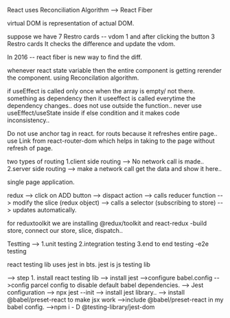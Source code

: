 React uses Reconciliation Algorithm --> React Fiber 

virtual DOM is representation of actual DOM. 

suppose we have 7 Restro cards -- vdom 1 and after clicking the button 3 Restro cards It checks the difference and update the vdom.

In 2016 --  react fiber is new way to find the diff.

whenever react state variable then the entire component is getting rerender the component. using Reconcilation algorithm.

if useEffect is called only once when the array is empty/ not there. something as dependency then it useeffect is called everytime the dependency changes.. does not use outside the function.. never use useEffect/useState inside if else condition and it makes code inconsistency.. 

Do not use anchor tag in react. for routs because it refreshes entire page.. use Link from react-router-dom which helps in taking to the page without refresh of page.

two types of routing 
1.client side routing --> No network call is made..
2.server side routing -->  make a network call get the data and show it here..

single page application.

redux -->
click on ADD button --> dispact action --> calls reducer function --> modify the slice (redux object) --> calls a selector (subscribing to store) --> updates automatically.

for reduxtoolkit we are installing @redux/toolkit and react-redux 
-build store, connect our store, slice, dispatch..


Testting -->
1.unit testing
2.integration testing
3.end to end testing -e2e testing  

react testing lib uses jest in bts.
jest is js testing lib

--> step 1. install react testing lib
--> install jest
-->configure babel.config
-->config parcel config to disable default babel dependencies.
--> Jest configuration  --> npx jest --init
--> install jest library..
--> install @babel/preset-react to make jsx work
-->include @babel/preset-react in my babel config.
-->npm i - D @testing-library/jest-dom
